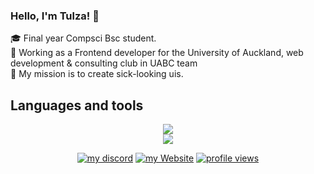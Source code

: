 
### Hello, I'm Tulza! 👋
🎓 Final year Compsci Bsc student. <br/>
🎯 Working as a Frontend developer for the University of Auckland, web development & consulting club in UABC team <br/>
🚀 My mission is to create sick-looking uis.  

## Languages and tools

<p align="center">
  <a href="https://skillicons.dev">
    <img src="https://skillicons.dev/icons?i=typescript,react,nextjs,tailwind,python,prisma,github,git,figma,notion" />
    <br/>
    <img src="https://skillicons.dev/icons?i=,javascript,html,css,threejs,java,rust,supabase,npm,pnpm,windows,vscode," />
    <br/>
  </a>
</p>

<p align="center">
    <a href="#"><img alt="my discord" title="Discord" src="https://img.shields.io/badge/Tulza-3152A0?style=for-the-badge&logo=Discord&logoColor=white"/></a>
    <a href="https://tulza.dev/"><img alt="my Website" title="Website" src="https://img.shields.io/badge/my_website-000000?style=for-the-badge&logo=About.me&logoColor=white"/></a>
    <a href="https://tulza.dev/"><img alt="profile views" title="Website" src="https://komarev.com/ghpvc/?username=Tulza&style=for-the-badge&label=PROFILE+VIEWS"/></a>


